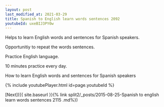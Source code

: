 ```yaml
---
layout: post
last_modified_at: 2021-03-29
title: Spanish to English learn words sentences 2092 
youtubeId: uxeBIJ3PY0w
---
```

 
 
Helps to learn English words and sentences for Spanish speakers.

Opportunitiy to repeat the words sentences. 

Practice English language. 
 
10 minutes practice every day. 
 
How to learn English words and sentences for Spanish speakers 
 
{% include youtubePlayer.html id=page.youtubeId %}
 
 
[Next]({{ site.baseurl }}{% link  split2/_posts/2015-08-25-Spanish to english learn words sentences 2115 .md%})
 
